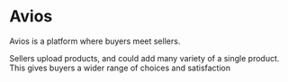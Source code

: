 # Avios

Avios is a platform where buyers meet sellers.

Sellers upload products, and could add many variety of a single product. This gives buyers a wider range of choices and satisfaction 
